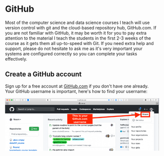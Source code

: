 # GitHub

Most of the computer science and data science courses I teach will use version control with git and the cloud-based repository hub, GitHub.com.
If you are not familiar with GitHub, it may be worth it for you to pay extra attention to the material I teach the students in the first 2-3 weeks of the course as it gets them all up-to-speed with Git.
If you need extra help and support, please do not hesitate to ask me as it's very important your systems are configured correctly so you can complete your tasks effectively.

## Create a GitHub account

Sign up for a free account at [GitHub.com](https://github.com/) if you don't have one already.
Your GitHub username is important, here's how to find your username:

<img src="../../images/github_account.png" alt = "Pointing to the top right once you log into GitHub.com to identify your username."/>